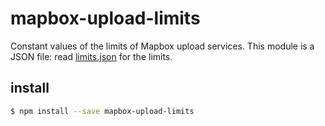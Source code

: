 # mapbox-upload-limits

Constant values of the limits of Mapbox upload services. This module
is a JSON file: read [limits.json](limits.json) for the limits.

## install

```sh
$ npm install --save mapbox-upload-limits
```
